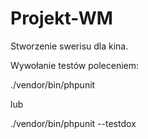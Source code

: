 # Projekt-WM

Stworzenie swerisu dla kina.


Wywołanie testów poleceniem:

./vendor/bin/phpunit

lub

./vendor/bin/phpunit --testdox